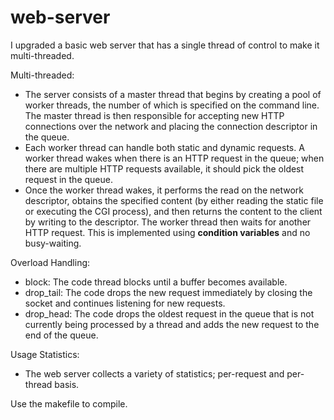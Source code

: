 # web-server
I upgraded a basic web server that has a single thread of control to make it multi-threaded.

Multi-threaded:
- The server consists of a master thread that begins by creating a pool of worker threads, the number of which is specified on the command line. The master
thread is then responsible for accepting new HTTP connections over the network and placing the connection descriptor in the queue.
- Each worker thread can handle both static and dynamic requests. A worker thread wakes when there is an HTTP request in the queue; when there are multiple HTTP requests
available, it should pick the oldest request in the queue.
- Once the worker thread wakes, it performs the read on the network descriptor, obtains the specified content (by either reading the static file or executing the CGI process), and then returns the content to the client by writing to the descriptor. The worker thread then waits for another HTTP request. This is implemented using **condition variables** and no busy-waiting.

Overload Handling:
- block: The code thread blocks until a buffer becomes available.
- drop_tail: The code drops the new request immediately by closing the socket and continues listening for new requests.
- drop_head: The code drops the oldest request in the queue that is not currently being processed by a thread and adds the new request to the end of the queue.

Usage Statistics:
- The web server collects a variety of statistics; per-request and per-thread basis.

Use the makefile to compile.
